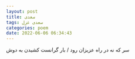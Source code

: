 ```yaml
---
layout: post
title: سعدی
tags: سعدی غزل
categories: poem
date: 2022-06-06 06:34:43
---
```


سر که نه در راه عزیزان رود / بار گرانست کشیدن به دوش
